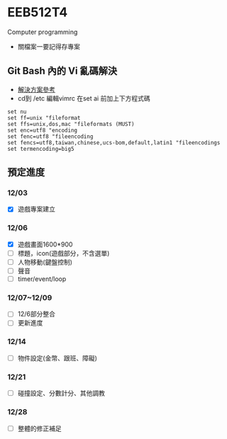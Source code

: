 # EEB512T4
Computer programming
* 關檔案一要記得存專案

## Git Bash 內的 Vi 亂碼解決
* [解決方案參考](https://www.itread01.com/p/879487.html)
* cd到 /etc 編輯vimrc 在set ai 前加上下方程式碼

```
set nu
set ff=unix "fileformat
set ffs=unix,dos,mac "fileformats (MUST)
set enc=utf8 "encoding
set fenc=utf8 "fileencoding
set fencs=utf8,taiwan,chinese,ucs-bom,default,latin1 "fileencodings
set termencoding=big5
```

## 預定進度

### 12/03
- [x] 遊戲專案建立

### 12/06
- [X] 遊戲畫面1600*900
- [ ] 標題，icon(遊戲部分，不含選單)
- [ ] 人物移動(鍵盤控制)
- [ ] 聲音
- [ ] timer/event/loop

### 12/07~12/09
- [ ] 12/6部分整合
- [ ] 更新進度

### 12/14
- [ ] 物件設定(金幣、跟班、障礙)

### 12/21
- [ ] 碰撞設定、分數計分、其他調教

### 12/28
- [ ] 整體的修正補足

